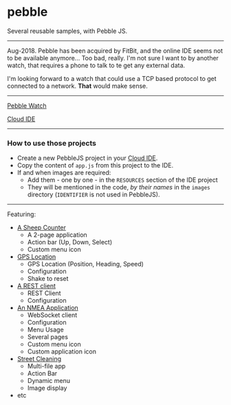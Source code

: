 # pebble
Several reusable samples, with Pebble JS.

---

Aug-2018. Pebble has been acquired by FitBit, and the online IDE seems not to be available anymore... Too bad, really.
I'm not sure I want to by another watch, that requires a phone to talk to te get any external data.

I'm looking forward to a watch that could use a TCP based protocol to get connected to a network.
**That** would make sense.

---

[Pebble Watch](https://www.pebble.com/)

[Cloud IDE](https://cloudpebble.net/)

---

### How to use those projects
- Create a new PebbleJS project in your [Cloud IDE](https://cloudpebble.net/).
- Copy the content of `app.js` from this project to the IDE.
- If and when images are required:
    - Add them - one by one - in the `RESOURCES` section of the IDE project
    - They will be mentioned in the code, _by their names_ in the `images` directory (`IDENTIFIER` is not used in PebbleJS).

---

Featuring:

- [A Sheep Counter](https://github.com/OlivierLD/pebble/tree/master/Counter)
    - A 2-page application
    - Action bar (Up, Down, Select)
    - Custom menu icon
- [GPS Location](https://github.com/OlivierLD/pebble/tree/master/GPS.Location) 
    - GPS Location (Position, Heading, Speed)
    - Configuration
    - Shake to reset
- [A REST client](https://github.com/OlivierLD/pebble/tree/master/REST)
    - REST Client
    - Configuration
- [An NMEA Application](https://github.com/OlivierLD/pebble/tree/master/NMEA)
    - WebSocket client
    - Configuration
    - Menu Usage
    - Several pages
    - Custom menu icon
    - Custom application icon
- [Street Cleaning](https://github.com/OlivierLD/pebble/tree/master/Street.Cleaning)
    - Multi-file app
    - Action Bar
    - Dynamic menu
    - Image display
- etc

